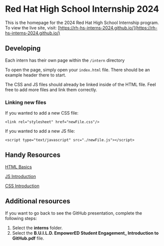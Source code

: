 # Red Hat High School Internship 2024

This is the homepage for the 2024 Red Hat High School Internship program. To view the live site, visit: [https://rh-hs-interns-2024.github.io/](https://rh-hs-interns-2024.github.io/) 

## Developing

Each intern has their own page within the `/intern` directory

To open the page, simply open your `index.html` file. There should be an example header there to start.

The CSS and JS files should already be linked inside of the HTML file. Feel free to add more files and link them correctly.

### Linking new files

If you wanted to add a new CSS file:

`<link rel="stylesheet" href="newFile.css"/>`

If you wanted to add a new JS file:

`<script type="text/javascript" src="./newFile.js"></script>`

## Handy Resources

[HTML Basics](https://www.w3schools.com/html/html_basic.asp)

[JS Introduction](https://www.w3schools.com/js/js_intro.asp)

[CSS Introduction](https://www.w3schools.com/css/css_intro.asp)

## Additional resources

If you want to go back to see the GitHub presentation, complete the following steps:

1. Select the **interns** folder.
2. Select the **B.U.I.L.D. EmpowerED Student Engagement_ Introduction to GitHub.pdf** file. 
